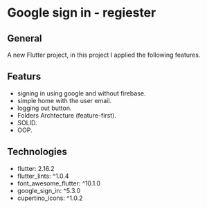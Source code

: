 # Google sign in - regiester

## General 
A new Flutter project, in this project I applied the following features.

## Featurs 
* signing in using google and without firebase.
* simple home with the user email.
* logging out button.
* Folders Archtecture (feature-first).
* SOLID.
* OOP. 


## Technologies
* flutter: 2.16.2
* flutter_lints: ^1.0.4
* font_awesome_flutter: ^10.1.0
* google_sign_in: ^5.3.0
* cupertino_icons: ^1.0.2
